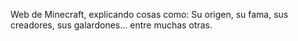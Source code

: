 Web de Minecraft, explicando cosas como: Su origen, su fama, sus creadores, sus galardones... entre muchas otras.